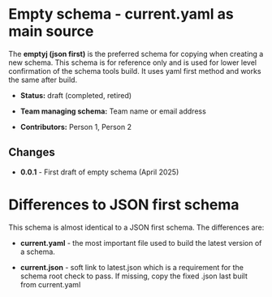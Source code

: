 # Empty schema - current.yaml as main source

The **emptyj (json first)** is the preferred schema for
copying when creating a new schema. This schema is
for reference only and is used for lower level confirmation
of the schema tools build. It uses yaml first method
and works the same after build.

* **Status:**  draft (completed, retired)

* **Team managing schema:** Team name or email address

* **Contributors:** Person 1, Person 2

## Changes

* **0.0.1** - First draft of empty schema (April 2025)

# Differences to JSON first schema

This schema is almost identical to a JSON first schema. The
differences are:

* **current.yaml** - the most important file used to build
  the latest version of a schema.

* **current.json** - soft link to latest.json which is a
  requirement for the schema root check to pass. If missing, 
  copy the fixed .json last built from current.yaml
